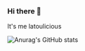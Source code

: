 ### Hi there 👋

It's me latoulicious





![Anurag's GitHub stats](https://github-readme-stats.vercel.app/api?username=latoulicious&count_private=true&theme=nightowl&show_icons=true)


<!--
**latoulicious/latoulicious** is a ✨ _special_ ✨ repository because its `README.md` (this file) appears on your GitHub profile.

Here are some ideas to get you started:

- 🔭 I’m currently working on ...
- 🌱 I’m currently learning ...
- 👯 I’m looking to collaborate on ...
- 🤔 I’m looking for help with ...
- 💬 Ask me about ...
- 📫 How to reach me: ...
- 😄 Pronouns: ...
- ⚡ Fun fact: ...
-->
